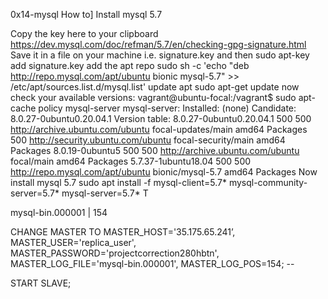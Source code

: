 0x14-mysql
How to] Install mysql 5.7

Copy the key here to your clipboard
https://dev.mysql.com/doc/refman/5.7/en/checking-gpg-signature.html
Save it in a file on your machine i.e. signature.key and then
sudo apt-key add signature.key
add the apt repo
sudo sh -c 'echo "deb http://repo.mysql.com/apt/ubuntu bionic mysql-5.7" >> /etc/apt/sources.list.d/mysql.list'
update apt
sudo apt-get update
now check your available versions:
vagrant@ubuntu-focal:/vagrant$ sudo apt-cache policy mysql-server
mysql-server:
  Installed: (none)
  Candidate: 8.0.27-0ubuntu0.20.04.1
  Version table:
     8.0.27-0ubuntu0.20.04.1 500
        500 http://archive.ubuntu.com/ubuntu focal-updates/main amd64 Packages
        500 http://security.ubuntu.com/ubuntu focal-security/main amd64 Packages
     8.0.19-0ubuntu5 500
        500 http://archive.ubuntu.com/ubuntu focal/main amd64 Packages
     5.7.37-1ubuntu18.04 500
        500 http://repo.mysql.com/apt/ubuntu bionic/mysql-5.7 amd64 Packages
Now install mysql 5.7
sudo apt install -f mysql-client=5.7* mysql-community-server=5.7* mysql-server=5.7*
T

mysql-bin.000001 |      154

CHANGE MASTER TO
  MASTER_HOST='35.175.65.241’,
  MASTER_USER='replica_user',
  MASTER_PASSWORD='projectcorrection280hbtn',
  MASTER_LOG_FILE='mysql-bin.000001', 
  MASTER_LOG_POS=154;  --

START SLAVE;
